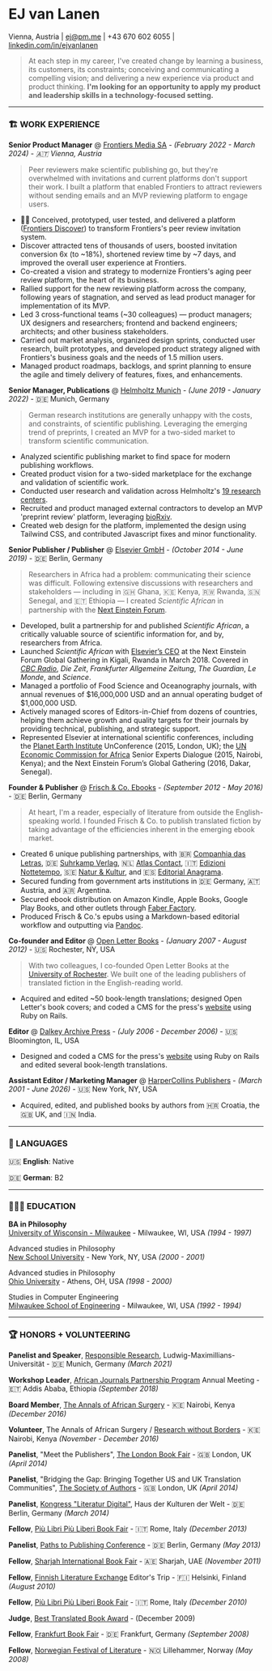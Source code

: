 # EJ van Lanen
Vienna, Austria | [ej@pm.me](mailto:ej@pm.me) | +43 670 602 6055 | [linkedin.com/in/ejvanlanen](https://www.linkedin.com/in/ejvanlanen/)

> At each step in my career, I've created change by learning a business, its customers, its constraints; conceiving and communicating a compelling vision; and delivering a new experience via product and product thinking. **I'm looking for an opportunity to apply my product and leadership skills in a technology-focused setting.**

---

### 🏗️ WORK EXPERIENCE

**Senior Product Manager** @ [Frontiers Media SA](http://frontiersin.org) - _(February 2022 - March 2024) - 🇦🇹 Vienna, Austria_

> Peer reviewers make scientific publishing go, but they're overwhelmed with invitations and current platforms don't support their work. I built a platform that enabled Frontiers to attract reviewers without sending emails and an MVP reviewing platform to engage users.

- 👩‍🔬 Conceived, prototyped, user tested, and delivered a platform ([Frontiers Discover](https://progressreport.frontiersin.org/innovation)) to transform Frontiers's peer review invitation system.
- Discover attracted tens of thousands of users, boosted invitation conversion 6x (to ~18%), shortened review time by ~7 days, and improved the overall user experience at Frontiers.
- Co-created a vision and strategy to modernize Frontiers's aging peer review platform, the heart of its business.
- Rallied support for the new reviewing platform across the company, following years of stagnation, and served as lead product manager for implementation of its MVP.
- Led 3 cross-functional teams (~30 colleagues) — product managers; UX designers and researchers; frontend and backend engineers; architects; and other business stakeholders.
- Carried out market analysis, organized design sprints, conducted user research, built prototypes, and developed product strategy aligned with Frontiers's business goals and the needs of 1.5 million users.
- Managed product roadmaps, backlogs, and sprint planning to ensure the agile and timely delivery of features, fixes, and enhancements. 

**Senior Manager, Publications** @ [Helmholtz Munich](https://www.helmholtz-munich.de/en) - _(June 2019 - January 2022)_ - 🇩🇪 Munich, Germany

> German research institutions are generally unhappy with the costs, and constraints, of scientific publishing. Leveraging the emerging trend of preprints, I created an MVP for a two-sided market to transform scientific communication.

- Analyzed scientific publishing market to find space for modern publishing workflows.
- Created product vision for a two-sided marketplace for the exchange and validation of scientific work.
- Conducted user research and validation across Helmholtz's [19 research centers](https://www.helmholtz.de/en/about-us/helmholtz-centers/).
- Recruited and product managed external contractors to develop an MVP 'preprint review' platform, leveraging [bioRxiv](https://www.biorxiv.org/).
- Created web design for the platform, implemented the design using Tailwind CSS, and contributed Javascript fixes and minor functionality.

**Senior Publisher / Publisher** @ [Elsevier GmbH](https://www.elsevier.com/) - _(October 2014 - June 2019)_ - 🇩🇪 Berlin, Germany

> Researchers in Africa had a problem: communicating their science was difficult. Following extensive discussions with researchers and stakeholders — including in 🇬🇭 Ghana, 🇰🇪 Kenya, 🇷🇼 Rwanda, 🇸🇳 Senegal, and 🇪🇹 Ethiopia — I created _Scientific African_ in partnership with the [Next Einstein Forum](https://nef.org/).

- Developed, bulit a partnership for and published _Scientific African_, a critically valuable source of scientific information for, and by, researchers from Africa.
- Launched _Scientific African_ with [Elsevier’s CEO](https://www.youtube.com/watch?v=ka__ldVfjOc) at the Next Einstein Forum Global Gathering in Kigali, Rwanda in March 2018. Covered in [_CBC Radio_](https://www.cbc.ca/radio/asithappens/as-it-happens-tuesday-full-episode-1.4612977/often-sidelined-by-western-journals-african-scientists-get-their-own-peer-reviewed-publication-1.4612980), _Die Zeit_, _Frankfurter Allgemeine Zeitung_, _The Guardian_, _Le Monde_, and _Science_.
- Managed a portfolio of Food Science and Oceanography journals, with annual revenues of $16,000,000 USD and an annual operating budget of $1,000,000 USD.
- Actively managed scores of Editors-in-Chief from dozens of countries, helping them achieve growth and quality targets for their journals by providing technical, publishing, and strategic support.
- Represented Elsevier at international scientific conferences, including the [Planet Earth Institute](https://planetearthinstitute.org.uk/'s) UnConference (2015, London, UK); the [UN Economic Commission for Africa](https://www.uneca.org/'s) Senior Experts Dialogue (2015, Nairobi, Kenya); and the Next Einstein Forum’s Global Gathering (2016, Dakar, Senegal).

**Founder & Publisher** @ [Frisch & Co. Ebooks](http://web.archive.org/web/20140707074238/http://frischand.co/) - _(September 2012 - May 2016)_ - 🇩🇪 Berlin, Germany

> At heart, I'm a reader, especially of literature from outside the English-speaking world. I founded Frisch & Co. to publish translated fiction by taking advantage of the efficiencies inherent in the emerging ebook market.

- Created 6 unique publishing partnerships, with 🇧🇷 [Companhia das Letras](https://www.companhiadasletras.com.br/), 🇩🇪 [Suhrkamp Verlag](https://www.suhrkamp.de/), 🇳🇱 [Atlas Contact](http://www.atlascontact.nl/), 🇮🇹 [Edizioni Nottetempo](https://www.edizioninottetempo.it/), 🇸🇪 [Natur & Kultur](https://www.nok.se/), and 🇪🇸 [Editorial Anagrama](https://www.anagrama-ed.es/). 
- Secured funding from government arts institutions in 🇩🇪 Germany, 🇦🇹 Austria, and 🇦🇷 Argentina.
- Secured ebook distribution on Amazon Kindle, Apple Books, Google Play Books, and other outlets through [Faber Factory](https://faberfactory.co.uk/).
- Produced Frisch & Co.'s epubs using a Markdown-based editorial workflow and outputting via [Pandoc](https://www.pandoc.org/).

**Co-founder and Editor** @ [Open Letter Books](http://openletterbooks.org) - _(January 2007 - August 2012)_ - 🇺🇸 Rochester, NY, USA

> With two colleagues, I co-founded Open Letter Books at the [University of Rochester](https://www.rochester.edu/). We built one of the leading publishers of translated fiction in the English-reading world.

- Acquired and edited ~50 book-length translations; designed Open Letter's book covers; and coded a CMS for the press's [website](http://web.archive.org/web/20111230014610/http://www.openletterbooks.org/) using Ruby on Rails.

**Editor** @ [Dalkey Archive Press](https://www.dalkeyarchive.com/) - _(July 2006 - December 2006)_ - 🇺🇸 Bloomington, IL, USA

- Designed and coded a CMS for the press's [website](http://web.archive.org/web/20061213083458/http://www.dalkeyarchive.com/) using Ruby on Rails and edited several book-length translations.

**Assistant Editor / Marketing Manager** @ [HarperCollins Publishers](https://www.harpercollins.com/) - _(March 2001 - June 2026)_ - 🇺🇸 New York, NY, USA
 
- Acquired, edited, and published books by authors from 🇭🇷 Croatia, the 🇬🇧 UK, and 🇮🇳 India.

---

### 💬 LANGUAGES

🇺🇸 **English**: Native

🇩🇪 **German**: B2

---

### 👩🏼‍🎓 EDUCATION

**BA in Philosophy**  
[University of Wisconsin - Milwaukee](https://uwm.edu/) - Milwaukee, WI, USA _(1994 - 1997)_  

Advanced studies in Philosophy  
[New School University](https://www.newschool.edu/) - New York, NY, USA _(2000 - 2001)_  

Advanced studies in Philosophy  
[Ohio University](https://www.ohio.edu/) - Athens, OH, USA _(1998 - 2000)_  

Studies in Computer Engineering  
[Milwaukee School of Engineering](https://www.msoe.edu/) - Milwaukee, WI, USA _(1992 - 1994)_

---

### 🏆 HONORS + VOLUNTEERING

**Panelist and Speaker**, [Responsible Research](https://www.responsibleresearch.graduatecenter.uni-muenchen.de/event2021/index.html), Ludwig-Maximillians-Universität - 🇩🇪 Munich, Germany _(March 2021)_

**Workshop Leader**, [African Journals Partnership Program](https://www.ajpp-online.org/) Annual Meeting - 🇪🇹 Addis Ababa, Ethiopia _(September 2018)_

**Board Member**, [The Annals of African Surgery](http://web.archive.org/web/20170610211003/http://www.annalsofafricansurgery.com/) - 🇰🇪 Nairobi, Kenya _(December 2016)_

**Volunteer**, The Annals of African Surgery / [Research without Borders](https://elsevierfoundation.org/partnerships/research-in-developing-countries/research-without-borders/) - 🇰🇪 Nairobi, Kenya _(November - December 2016)_

**Panelist**, "Meet the Publishers", [The London Book Fair](https://www.londonbookfair.co.uk/en-gb.html) - 🇬🇧 London, UK _(April 2014)_

**Panelist**,  "Bridging the Gap: Bringing Together US and UK Translation Communities", [The Society of Authors](https://www2.societyofauthors.org/) - 🇬🇧 London, UK _(April 2014)_

**Panelist**, [Kongress "Literatur Digital"](https://archiv.hkw.de/de/programm/projekte/veranstaltung/p_100601.php), Haus der Kulturen der Welt - 🇩🇪 Berlin, Germany _(March 2014)_

**Fellow**, [Più Libri Più Liberi Book Fair](https://plpl.it/piu-libri-piu-liberi-en/) - 🇮🇹 Rome, Italy _(December 2013)_

**Panelist**, [Paths to Publishing Conference](https://blog.berlin.bard.edu/conference-paths-publishing-notes-middle-journey/) - 🇩🇪 Berlin, Germany _(May 2013)_

**Fellow**, [Sharjah International Book Fair](https://www.sibf.com/en/home) - 🇦🇪 Sharjah, UAE _(November 2011)_

**Fellow**, [Finnish Literature Exchange](https://fili.fi/en/) Editor's Trip - 🇫🇮 Helsinki, Finland _(August 2010)_

**Fellow**, [Più Libri Più Liberi Book Fair](https://plpl.it/piu-libri-piu-liberi-en/) - 🇮🇹 Rome, Italy _(December 2010)_

**Judge**, [Best Translated Book Award](https://en.wikipedia.org/wiki/Best_Translated_Book_Award) - (December 2009)

**Fellow**, [Frankfurt Book Fair](https://www.buchmesse.de/en) - 🇩🇪 Frankfurt, Germany _(September 2008)_

**Fellow**, [Norwegian Festival of Literature](https://litteraturfestival.no/en/) - 🇳🇴 Lillehammer, Norway _(May 2008)_

